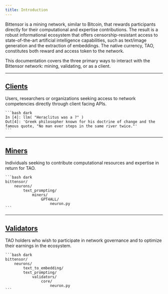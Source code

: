 ```yaml
---
title: Introduction
---
```


Bittensor is a mining network, similar to Bitcoin, that rewards participants directly for their computational and expertise contributions. The result is a robust informational ecosystem that offers censorship-resistant access to state-of-the-art artificial intelligence capabilities, such as text/image generation and the extraction of embeddings. The native currency, TAO, constitutes both reward and access token to the network. 

This documentation covers the three primary ways to interact with the Bittensor network: mining, validating, or as a client. 

---
## [Clients](clients/clients)

Users, researchers or organizations seeking access to network competencies directly through client facing APIs.

    ```bash dark
    In [4]: llm( "Heraclitus was a ?" )
    Out[4]: 'Greek philosopher known for his doctrine of change and the famous quote, "No man ever steps in the same river twice."'
    ```

---
## [Miners](mining/mining)

Individuals seeking to contribute computational resources and expertise in return for TAO. 

    ```bash dark
    bittensor/
        neurons/
            text_prompting/
                miners/
                    GPT4ALL/
                        neuron.py
    ```

---
## [Validators](validating/validating)

TAO holders who wish to participate in network governance and to optimize their earnings in the ecosystem. 

    ```bash dark
    bittensor/
        neurons/
            text_to_embedding/
            text_prompting/
                validators/
                    core/
                        neuron.py
    ```
